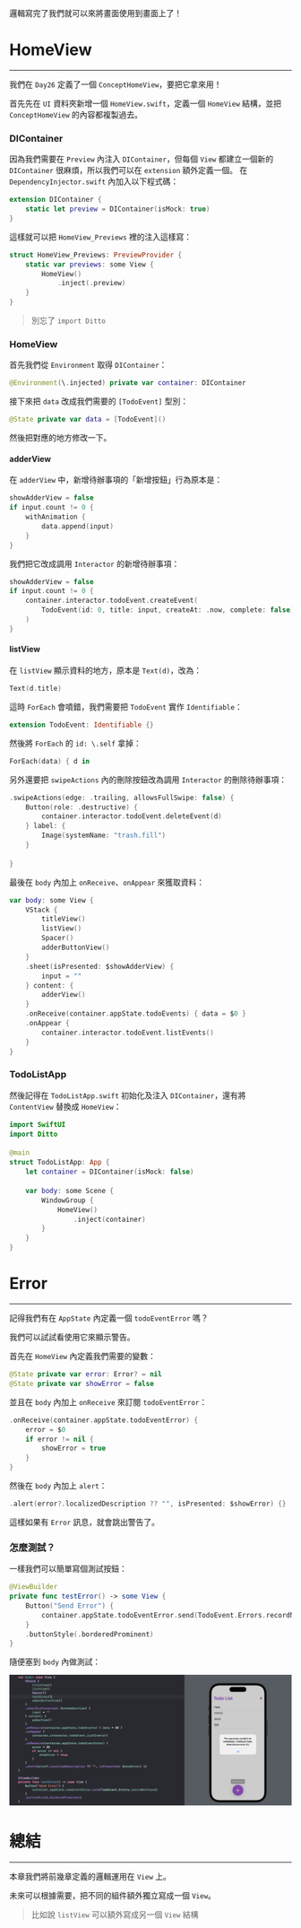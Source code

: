 邏輯寫完了我們就可以來將畫面使用到畫面上了！

# HomeView
---
我們在 `Day26` 定義了一個 `ConceptHomeView`，要把它拿來用！

首先先在 `UI` 資料夾新增一個 `HomeView.swift`，定義一個 `HomeView` 結構，並把 `ConceptHomeView` 的內容都複製過去。

### DIContainer
因為我們需要在 `Preview` 內注入 `DIContainer`，但每個 `View` 都建立一個新的 `DIContainer` 很麻煩，所以我們可以在 `extension` 額外定義一個。
在 `DependencyInjector.swift` 內加入以下程式碼：
```swift
extension DIContainer {
    static let preview = DIContainer(isMock: true)
}
```

這樣就可以把 `HomeView_Previews` 裡的注入這樣寫：
```swift
struct HomeView_Previews: PreviewProvider {
    static var previews: some View {
        HomeView()
            .inject(.preview)
    }
}
```
> 別忘了 `import Ditto`

### HomeView
首先我們從 `Environment` 取得 `DIContainer`：
```swift
@Environment(\.injected) private var container: DIContainer
```

接下來把 `data` 改成我們需要的 `[TodoEvent]` 型別：
```swift
@State private var data = [TodoEvent]()
```

然後把對應的地方修改一下。

#### adderView
在 `adderView` 中，新增待辦事項的「新增按鈕」行為原本是：
```swift
showAdderView = false
if input.count != 0 {
    withAnimation {
        data.append(input)
    }
}
```

我們把它改成調用 `Interactor` 的新增待辦事項：
```swift
showAdderView = false
if input.count != 0 {
    container.interactor.todoEvent.createEvent(
        TodoEvent(id: 0, title: input, createAt: .now, complete: false)
    )
}
```

#### listView
在 `listView` 顯示資料的地方，原本是 `Text(d)`，改為：
```swift
Text(d.title)
```

這時 `ForEach` 會噴錯，我們需要把 `TodoEvent` 實作 `Identifiable`：
```swift
extension TodoEvent: Identifiable {}
```

然後將 `ForEach` 的 `id: \.self`  拿掉：
```swift
ForEach(data) { d in
```

另外還要把 `swipeActions` 內的刪除按鈕改為調用 `Interactor` 的刪除待辦事項：
```swift
.swipeActions(edge: .trailing, allowsFullSwipe: false) {
    Button(role: .destructive) {
        container.interactor.todoEvent.deleteEvent(d)
    } label: {
        Image(systemName: "trash.fill")
    }

}
```

最後在 `body` 內加上 `onReceive`、`onAppear` 來獲取資料：
```swift
var body: some View {
    VStack {
        titleView()
        listView()
        Spacer()
        adderButtonView()
    }
    .sheet(isPresented: $showAdderView) {
        input = ""
    } content: {
        adderView()
    }
    .onReceive(container.appState.todoEvents) { data = $0 }
    .onAppear {
        container.interactor.todoEvent.listEvents()
    }
}
```

### TodoListApp
然後記得在 `TodoListApp.swift` 初始化及注入 `DIContainer`，還有將 `ContentView` 替換成 `HomeView`：
```swift
import SwiftUI
import Ditto

@main
struct TodoListApp: App {
    let container = DIContainer(isMock: false)
    
    var body: some Scene {
        WindowGroup {
            HomeView()
                .inject(container)
        }
    }
}
``` 

# Error
---
記得我們有在 `AppState` 內定義一個 `todoEventError` 嗎？

我們可以試試看使用它來顯示警告。

首先在 `HomeView` 內定義我們需要的變數：
```swift
@State private var error: Error? = nil
@State private var showError = false
```

並且在 `body` 內加上 `onReceive` 來訂閱 `todoEventError`：
```swift
.onReceive(container.appState.todoEventError) {
    error = $0
    if error != nil {
        showError = true
    }
}
```

然後在 `body` 內加上 `alert`：
```swift
.alert(error?.localizedDescription ?? "", isPresented: $showError) {}
```

這樣如果有 `Error` 訊息，就會跳出警告了。

### 怎麼測試？
一樣我們可以簡單寫個測試按鈕：
```swift
@ViewBuilder
private func testError() -> some View {
    Button("Send Error") {
        container.appState.todoEventError.send(TodoEvent.Errors.recordNotFound)
    }
    .buttonStyle(.borderedProminent)
}
```

隨便塞到 `body` 內做測試：

![Alt text](image.png)

# 總結
---
本章我們將前幾章定義的邏輯運用在 `View` 上。

未來可以根據需要，把不同的組件額外獨立寫成一個 `View`。

> 比如說 `listView` 可以額外寫成另一個 `View` 結構


